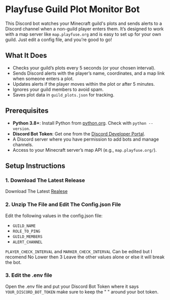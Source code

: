 # Playfuse Guild Plot Monitor Bot

This Discord bot watches your Minecraft guild's plots and sends alerts to a Discord channel when a non-guild player enters them. It’s designed to work with a map server like `map.playfuse.org` and is easy to set up for your own guild. Just edit a config file, and you’re good to go!

## What It Does
- Checks your guild’s plots every 5 seconds (or your chosen interval).
- Sends Discord alerts with the player’s name, coordinates, and a map link when someone enters a plot.
- Updates alerts if the player moves within the plot or after 5 minutes.
- Ignores your guild members to avoid spam.
- Saves plot data in `guild_plots.json` for tracking.

## Prerequisites
- **Python 3.8+**: Install Python from [python.org](https://www.python.org/downloads/). Check with `python --version`.
- **Discord Bot Token**: Get one from the [Discord Developer Portal](https://discord.com/developers/applications).
- A Discord server where you have permission to add bots and manage channels.
- Access to your Minecraft server’s map API (e.g., `map.playfuse.org/`).

## Setup Instructions

### 1. Download The Latest Release
Download The Latest [Realese](https://github.com/a2z453/Playfuse-Conquest-Bot/releases/)

### 2. Unzip The File and Edit The Config.json File
Edit the following values in the config.json file:

- `GUILD_NAME`
- `ROLE_TO_PING`
- `GUILD_MEMBERS`
- `ALERT_CHANNEL`

`PLAYER_CHECK_INTERVAL` and `MARKER_CHECK_INTERVAL` Can be edited but I recomend No Lower then 3
Leave the other values alone or else it will break the bot.

### 3. Edit the .env file
Open the .env file and put your Discord Bot Token where it says `YOUR_DISCORD_BOT_TOKEN` make sure to keep the " " around your bot token.

